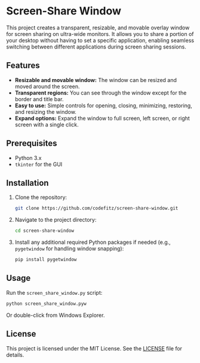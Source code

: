 # Screen-Share Window

This project creates a transparent, resizable, and movable overlay window for screen sharing on ultra-wide monitors. It allows you to share a portion of your desktop without having to set a specific application, enabling seamless switching between different applications during screen sharing sessions.

## Features

- **Resizable and movable window:** The window can be resized and moved around the screen.
- **Transparent regions:** You can see through the window except for the border and title bar.
- **Easy to use:** Simple controls for opening, closing, minimizing, restoring, and resizing the window.
- **Expand options:** Expand the window to full screen, left screen, or right screen with a single click.

## Prerequisites

- Python 3.x
- `tkinter` for the GUI

## Installation

1. Clone the repository:

   ```bash
   git clone https://github.com/codefitz/screen-share-window.git
   ```

2. Navigate to the project directory:

   ```bash
   cd screen-share-window
   ```

3. Install any additional required Python packages if needed (e.g., `pygetwindow` for handling window snapping):

   ```bash
   pip install pygetwindow
   ```

## Usage

Run the `screen_share_window.py` script:

```bash
python screen_share_window.pyw
```

Or double-click from Windows Explorer.

## License

This project is licensed under the MIT License. See the [LICENSE](../LICENSE) file for details.
